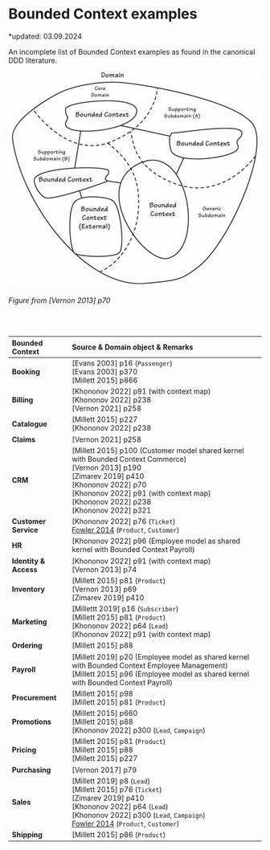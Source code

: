 # Bounded Context examples

*updated: 03.09.2024 <br>

An incomplete list of Bounded Context examples as found in the canonical DDD literature.

![Domain Driven Design](./img/boundedcontextexample.png)
<br>
###### Figure from [Vernon 2013] p70

<br>


| Bounded Context        |Source & Domain object & Remarks                                        |
| :-------------------------------- | :-------------------------------------------------------------------------------------------------------------- |
| **Booking**          | [Evans 2003] p16 (`Passenger`) <br> [Evans 2003] p370 <br> [Millett 2015] p866                                        |
| **Billing**   | [Khononov 2022] p91 (with context map)  <br> [Khononov 2022] p238  <br>  [Vernon 2021] p258                                    |
| **Catalogue**   | [Millett 2015] p227 <br> [Khononov 2022] p238                                    |
| **Claims**   | [Vernon 2021] p258                                    |
| **CRM** | [Millett 2015] p100 (Customer model shared kernel with Bounded Context Commerce) <br> [Vernon 2013] p190 <br> [Zimarev 2019] p410 <br>  [Khononov 2022] p70  <br> [Khononov 2022] p91 (with context map) <br> [Khononov 2022] p238 <br> [Khononov 2022] p321                   |
| **Customer Service**    | [Khononov 2022] p76 (`Ticket`) <br> [Fowler 2014](https://martinfowler.com/bliki/BoundedContext.html) (`Product`, `Customer`)        |
| **HR** | [Khononov 2022] p96 (Employee model as shared kernel with Bounded Context Payroll)         |
| **Identity & Access**    | [Khononov 2022] p91 (with context map)  <br> [Vernon 2013] p74        |
| **Inventory**    | [Millett 2015] p81 (`Product`) <br> [Vernon 2013] p69 <br> [Zimarev 2019] p410          |
| **Marketing**    | [Millettt 2019] p16 (`Subscriber`)  <br> [Millett 2015] p81 (`Product`) <br> [Khononov 2022] p64 (`Lead`) <br> [Khononov 2022] p91 (with context map)        |
| **Ordering**    | [Millett 2015] p88           |
| **Payroll**    | [Millett 2019] p20 (Employee model as shared kernel with Bounded Context Employee Management) <br> [Millett 2015] p96 (Employee model as shared kernel with Bounded Context Payroll)       |
| **Procurement**    | [Millett 2015] p98 <br> [Millett 2015] p81 (`Product`)        |
| **Promotions**    | [Millett 2015] p660 <br> [Millett 2015] p88 <br> [Khononov 2022] p300 (`Lead`, `Campaign`)        |
| **Pricing**    | [Millett 2015] p81 (`Product`)  <br> [Millett 2015] p88 <br> [Millett 2015] p227        |
| **Purchasing**    | [Vernon 2017] p79         |
| **Sales**    | [Millett 2019] p8 (`Lead`)  <br> [Millett 2015] p76 (`Ticket`) <br> [Zimarev 2019] p410 <br> [Khononov 2022] p64 (`Lead`) <br> [Khononov 2022] p300 (`Lead`, `Campaign`) <br>  [Fowler 2014](https://martinfowler.com/bliki/BoundedContext.html) (`Product`, `Customer`)          |
| **Shipping**    | [Millett 2015] p86 (`Product`)          |







